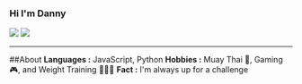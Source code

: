 ### Hi I'm Danny
[![](https://img.shields.io/badge/LinkedIn-fangzway-blue)](https://www.linkedin.com/in/danny--pacheco/)
[![](https://img.shields.io/badge/Gmail-fang.zway%40gmail.com-red)](mailto:dnpchc4@gmail.com)

---------------------------------------------------------------------------------------------------------------------------------------------------------------------------------
##About
**Languages :** JavaScript, Python
**Hobbies :** Muay Thai 🥊, Gaming 🎮, and Weight Training 🏋🏽‍♂️
**Fact :** I'm always up for a challenge

